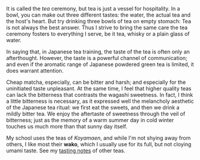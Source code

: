 It is called the *tea* ceremony, but tea is just a vessel for hospitality. In a bowl, you can make out three different tastes: the water, the actual tea and the host's heart. But try drinking three bowls of tea on empty stomach: Tea is not always the best answer. Thus I strive to bring the same care the tea ceremony fosters to everything I serve, be it tea, whisky or a plain glass of water.

In saying that, in Japanese tea training, the taste of the tea is often only an afterthought. However, the taste is a powerful channel of communication; and even if the aromatic range of Japanese powdered green tea is limited, it does warrant attention.

Cheap matcha, especially, can be bitter and harsh; and especially for the uninitiated taste unpleasant. At the same time, I feel that higher quality teas can lack the bitterness that contrasts the wagashi sweetness. In fact, I think a little bitterness is necessary, as it expressed well the melancholy aesthetic of the Japanese tea ritual: we first eat the sweets, and then we drink a mildly bitter tea. We enjoy the aftertaste of sweetness through the veil of bitterness; just as the memory of a warm summer day in cold winter touches us much more than that sunny day itself.

My school uses the teas of *Koyamaen*, and while I'm not shying away from others, I like most their **wako**, which I usually use for its full, but not cloying umami taste. See my [tasting notes](https://tea.hedonisms.ch/wiki/matcha) of other teas.

